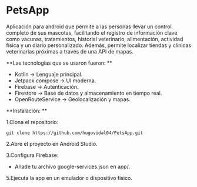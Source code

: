 # PetsApp
<p>
Aplicación para android que permite a las personas llevar un control completo de sus mascotas, facilitando el registro de información clave como vacunas, tratamientos, historial veterinario, alimentación, actividad física y un diario personalizado. Además, permite localizar tiendas y clínicas veterinarias próximas a través de una API de mapas.
</p>

<p>
**Las tecnologías que se usaron fueron:
**</p>

- Kotlin -> Lenguaje principal.
- Jetpack compose -> UI moderna.
- Firebase -> Autenticación.
- Firestore -> Base de datos y almacenamiento en tiempo real.
- OpenRouteService -> Geolocalización y mapas.

<p>
**Instalación:
**</p>

1.Clona el repositorio:

`git clone https://github.com/hugovidal04/PetsApp.git`

2.Abre el proyecto en Android Studio.

3.Configura Firebase:

- Añade tu archivo google-services.json en app/.

5.Ejecuta la app en un emulador o dispositivo físico.

